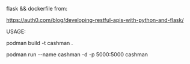 flask && dockerfile from:

https://auth0.com/blog/developing-restful-apis-with-python-and-flask/

USAGE:

podman build -t cashman .

podman run --name cashman -d -p 5000:5000 cashman

